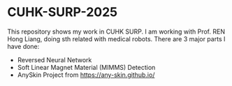 # CUHK-SURP-2025
This repository shows my work in CUHK SURP. I am working with Prof. REN Hong Liang, doing sth related with medical robots.
There are 3 major parts I have done:
* Reversed Neural Network
* Soft Linear Magnet Material (MIMMS) Detection
* AnySkin Project from https://any-skin.github.io/
